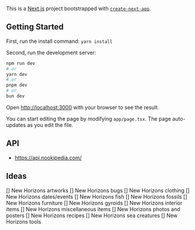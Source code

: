 This is a [Next.js](https://nextjs.org/) project bootstrapped with [`create-next-app`](https://github.com/vercel/next.js/tree/canary/packages/create-next-app).

## Getting Started

First, run the install command:
`yarn install`

Second, run the development server:

```bash
npm run dev
# or
yarn dev
# or
pnpm dev
# or
bun dev
```

Open [http://localhost:3000](http://localhost:3000) with your browser to see the result.

You can start editing the page by modifying `app/page.tsx`. The page auto-updates as you edit the file.

## API
- https://api.nookipedia.com/

## Ideas
[] New Horizons artworks
[] New Horizons bugs
[] New Horizons clothing
[] New Horizons dates/events
[] New Horizons fish
[] New Horizons fossils
[] New Horizons furniture
[] New Horizons gyroids
[] New Horizons interior items
[] New Horizons miscellaneous items
[] New Horizons photos and posters
[] New Horizons recipes
[] New Horizons sea creatures
[] New Horizons tools